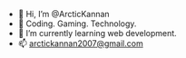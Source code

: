 - 👋 Hi, I’m @ArcticKannan
- 👀 Coding. Gaming. Technology.
- 🌱 I’m currently learning web development.
- 📫 arctickannan2007@gmail.com

<!---
ArcticKannan/ArcticKannan is a ✨ special ✨ repository because its `README.md` (this file) appears on your GitHub profile.
You can click the Preview link to take a look at your changes.
--->
